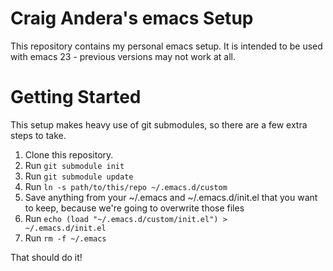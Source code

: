 # Craig Andera's emacs Setup

This repository contains my personal emacs setup. It is intended to be used with emacs 23 - previous versions may not work at all. 

# Getting Started

This setup makes heavy use of git submodules, so there are a few extra steps to take. 

1. Clone this repository. 
1. Run <code>git submodule init</code>
1. Run <code>git submodule update</code>
1. Run <code>ln -s path/to/this/repo ~/.emacs.d/custom</code>
1. Save anything from your ~/.emacs and ~/.emacs.d/init.el that you want to keep, because we're going to overwrite those files
1. Run <code>echo (load "~/.emacs.d/custom/init.el") > ~/.emacs.d/init.el</code>
1. Run <code>rm -f ~/.emacs</code>

That should do it!
